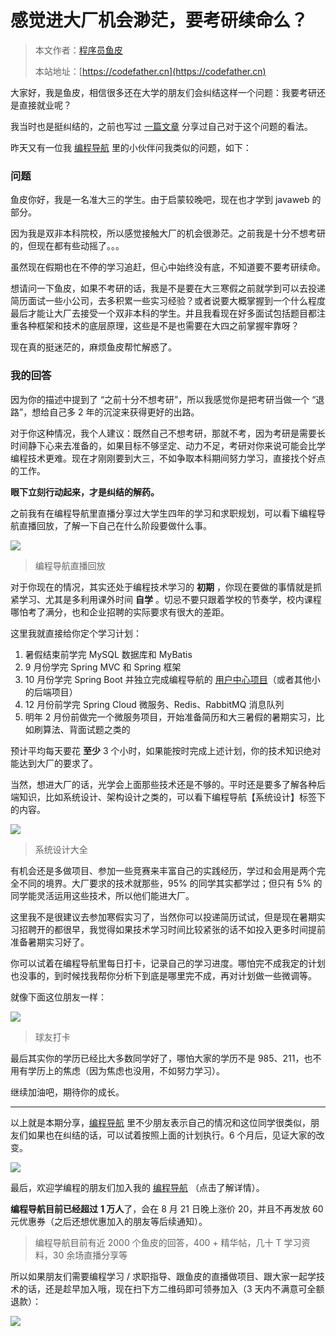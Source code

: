 # 感觉进大厂机会渺茫，要考研续命么？

> 本文作者：[程序员鱼皮](https://yuyuanweb.feishu.cn/wiki/Abldw5WkjidySxkKxU2cQdAtnah)
>
> 本站地址：[https://codefather.cn](https://codefather.cn)

大家好，我是鱼皮，相信很多还在大学的朋友们会纠结这样一个问题：我要考研还是直接就业呢？

我当时也是挺纠结的，之前也写过 [一篇文章](https://mp.weixin.qq.com/s?__biz=MzI1NDczNTAwMA==&mid=2247505803&idx=1&sn=e8db431d71131cb2e870d72ea219ab00&chksm=e9c2307cdeb5b96a7747c1c3e10b3b610240c814dd6bdafc2eae732c04c07131c9fd197b5e72&token=1288511242&lang=zh_CN&scene=21#wechat_redirect) 分享过自己对于这个问题的看法。

昨天又有一位我 [编程导航](https://mp.weixin.qq.com/s?__biz=MzI1NDczNTAwMA==&mid=2247521173&idx=1&sn=00e79de2ac253248e33c764f137e317b&chksm=e9c27462deb5fd747092c34d1bff990102cab5df7733d95ee21f5b0090b398b8f3d79c293e6c&token=1288511242&lang=zh_CN&scene=21#wechat_redirect) 里的小伙伴问我类似的问题，如下：

### **问题**

鱼皮你好，我是一名准大三的学生。由于启蒙较晚吧，现在也才学到 javaweb 的部分。

因为我是双非本科院校，所以感觉接触大厂的机会很渺茫。之前我是十分不想考研的，但现在都有些动摇了。。。

虽然现在假期也在不停的学习追赶，但心中始终没有底，不知道要不要考研续命。

想请问一下鱼皮，如果不考研的话，我是不是要在大三寒假之前就学到可以去投递简历面试一些小公司，去多积累一些实习经验？或者说要大概掌握到一个什么程度最后才能让大厂去接受一个双非本科的学生。并且我看现在好多面试包括题目都注重各种框架和技术的底层原理，这些是不是也需要在大四之前掌握牢靠呀？

现在真的挺迷茫的，麻烦鱼皮帮忙解惑了。

### **我的回答**

因为你的描述中提到了 “之前十分不想考研”，所以我感觉你是把考研当做一个 “退路”，想给自己多 2 年的沉淀来获得更好的出路。

对于你这种情况，我个人建议：既然自己不想考研，那就不考，因为考研是需要长时间静下心来去准备的，如果目标不够坚定、动力不足，考研对你来说可能会比学编程技术更难。现在才刚刚要到大三，不如争取本科期间努力学习，直接找个好点的工作。

**眼下立刻行动起来，才是纠结的解药。**

之前我有在编程导航里直播分享过大学生四年的学习和求职规划，可以看下编程导航直播回放，了解一下自己在什么阶段要做什么事。

![](https://pic.yupi.icu/5563/202311051513268.png)

> 编程导航直播回放

对于你现在的情况，其实还处于编程技术学习的 **初期** ，你现在要做的事情就是抓紧学习、尤其是多利用课外时间 **自学** 。切忌不要只跟着学校的节奏学，校内课程哪怕考了满分，也和企业招聘的实际要求有很大的差距。

这里我就直接给你定个学习计划：

1. 暑假结束前学完 MySQL 数据库和 MyBatis
2. 9 月份学完 Spring MVC 和 Spring 框架
3. 10 月份学完 Spring Boot 并独立完成编程导航的 [用户中心项目](https://mp.weixin.qq.com/s?__biz=MzI1NDczNTAwMA==&mid=2247508517&idx=1&sn=66803910cf2e7d88e6cab30df9271d5d&chksm=e9c245d2deb5ccc4a2287198f594e7fbcb43d00b0101d9cab77ff17c1412c46e5d99a438e48d&token=1288511242&lang=zh_CN&scene=21#wechat_redirect)（或者其他小的后端项目）
4. 12 月份前学完 Spring Cloud 微服务、Redis、RabbitMQ 消息队列
5. 明年 2 月份前做完一个微服务项目，开始准备简历和大三暑假的暑期实习，比如刷算法、背面试题之类的

预计平均每天要花 **至少** 3 个小时，如果能按时完成上述计划，你的技术知识绝对能达到大厂的要求了。

当然，想进大厂的话，光学会上面那些技术还是不够的。平时还是要多了解各种后端知识，比如系统设计、架构设计之类的，可以看下编程导航【系统设计】标签下的内容。

![](https://pic.yupi.icu/5563/202311051513905.png)

> 系统设计大全

有机会还是多做项目、参加一些竞赛来丰富自己的实践经历，学过和会用是两个完全不同的境界。大厂要求的技术就那些，95% 的同学其实都学过；但只有 5% 的同学能灵活运用这些技术，所以他们能进大厂。

这里我不是很建议去参加寒假实习了，当然你可以投递简历试试，但是现在暑期实习招聘开的都很早，我觉得如果技术学习时间比较紧张的话不如投入更多时间提前准备暑期实习好了。

你可以试着在编程导航里每日打卡，记录自己的学习进度。哪怕完不成我定的计划也没事的，到时候找我帮你分析下到底是哪里完不成，再对计划做一些微调等。

就像下面这位朋友一样：

![](https://pic.yupi.icu/5563/202311051513593.png)

> 球友打卡

最后其实你的学历已经比大多数同学好了，哪怕大家的学历不是 985、211，也不用有学历上的焦虑（因为焦虑也没用，不如努力学习）。

继续加油吧，期待你的成长。



------


以上就是本期分享，[编程导航](https://mp.weixin.qq.com/s?__biz=MzI1NDczNTAwMA==&mid=2247521173&idx=1&sn=00e79de2ac253248e33c764f137e317b&chksm=e9c27462deb5fd747092c34d1bff990102cab5df7733d95ee21f5b0090b398b8f3d79c293e6c&token=1288511242&lang=zh_CN&scene=21#wechat_redirect) 里不少朋友表示自己的情况和这位同学很类似，朋友们如果也在纠结的话，可以试着按照上面的计划执行。6 个月后，见证大家的改变。

![](https://pic.yupi.icu/5563/202311051513103.png)

最后，欢迎学编程的朋友们加入我的 [编程导航](https://mp.weixin.qq.com/s?__biz=MzI1NDczNTAwMA==&mid=2247521173&idx=1&sn=00e79de2ac253248e33c764f137e317b&chksm=e9c27462deb5fd747092c34d1bff990102cab5df7733d95ee21f5b0090b398b8f3d79c293e6c&token=1288511242&lang=zh_CN&scene=21#wechat_redirect) （点击了解详情）。

**编程导航目前已经超过** **1 万人**了，会在 8 月 21 日晚上涨价 20，并且不再发放 60 元优惠券（之后还想优惠加入的朋友等后续通知）。

> 编程导航目前有近 2000 个鱼皮的回答，400 + 精华帖，几十 T 学习资料，30 余场直播分享等

所以如果朋友们需要编程学习 / 求职指导、跟鱼皮的直播做项目、跟大家一起学技术的话，还是趁早加入哦，现在扫下方二维码即可领券加入（3 天内不满意可全额退款）：

![](https://pic.yupi.icu/5563/202311051513908.png)